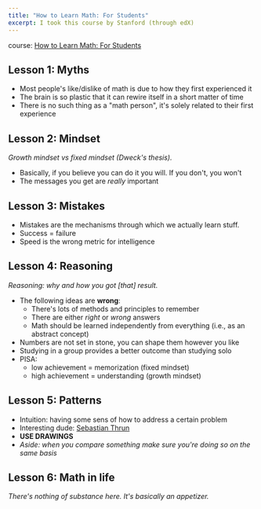 ```yaml
---
title: "How to Learn Math: For Students"
excerpt: I took this course by Stanford (through edX)
---
```


course: [How to Learn Math: For Students](https://courses.edx.org/courses/course-v1:StanfordOnline+GSE-YEDUC115-S+1T2020/course/)

## Lesson 1: Myths

- Most people's like/dislike of math is due to how they first experienced it
- The brain is so plastic that it can rewire itself in a short matter of time
- There is no such thing as a "math person", it's solely related to their first experience

## Lesson 2: Mindset

_Growth mindset vs fixed mindset (Dweck's thesis)._

- Basically, if you believe you can do it you will. If you don't, you won't
- The messages you get are _really_ important

## Lesson 3: Mistakes

- Mistakes are the mechanisms through which we actually learn stuff.
- Success = failure
- Speed is the wrong metric for intelligence

## Lesson 4: Reasoning

_Reasoning: why and how you got [that] result._

- The following ideas are **wrong**:
  - There's lots of methods and principles to remember
  - There are either _right_ or _wrong_ answers
  - Math should be learned independently from everything (i.e., as an abstract concept)
- Numbers are not set in stone, you can shape them however you like
- Studying in a group provides a better outcome than studying solo
- PISA:
  - low achievement = memorization (fixed mindset)
  - high achievement = understanding (growth mindset)

## Lesson 5: Patterns

- Intuition: having some sens of how to address a certain problem
- Interesting dude: [Sebastian Thrun](https://www.wikiwand.com/en/Sebastian_Thrun)
- **USE DRAWINGS**
- _Aside: when you compare something make sure you're doing so on the same basis_

## Lesson 6: Math in life

_There's nothing of substance here. It's basically an appetizer._
